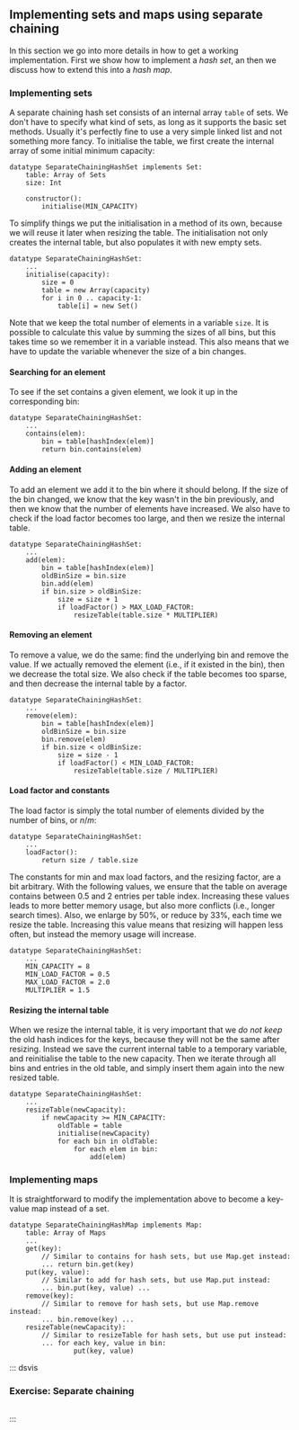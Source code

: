 
## Implementing sets and maps using separate chaining

In this section we go into more details in how to get a working implementation.
First we show how to implement a *hash set*, an then we discuss how to extend this into a *hash map*.

### Implementing sets

A separate chaining hash set consists of an internal array `table` of sets.
We don't have to specify what kind of sets, as long as it supports the basic set methods.
Usually it's perfectly fine to use a very simple linked list and not something more fancy.
To initialise the table, we first create the internal array of some initial minimum capacity:

    datatype SeparateChainingHashSet implements Set:
        table: Array of Sets
        size: Int

        constructor():
            initialise(MIN_CAPACITY)

To simplify things we put the initialisation in a method of its own, because we will reuse it later when resizing the table.
The initialisation not only creates the internal table, but also populates it with new empty sets.

    datatype SeparateChainingHashSet:
        ...
        initialise(capacity):
            size = 0
            table = new Array(capacity)
            for i in 0 .. capacity-1:
                table[i] = new Set()

Note that we keep the total number of elements in a variable `size`.
It is possible to calculate this value by summing the sizes of all bins, but this takes time so we remember it in a variable instead.
This also means that we have to update the variable whenever the size of a bin changes.


#### Searching for an element

To see if the set contains a given element, we look it up in the corresponding bin:

    datatype SeparateChainingHashSet:
        ...
        contains(elem):
            bin = table[hashIndex(elem)]
            return bin.contains(elem)

#### Adding an element

To add an element we add it to the bin where it should belong.
If the size of the bin changed, we know that the key wasn't in the bin previously, and then we know that the number of elements have increased.
We also have to check if the load factor becomes too large, and then we resize the internal table.

    datatype SeparateChainingHashSet:
        ...
        add(elem):
            bin = table[hashIndex(elem)]
            oldBinSize = bin.size
            bin.add(elem)
            if bin.size > oldBinSize:
                size = size + 1
                if loadFactor() > MAX_LOAD_FACTOR:
                    resizeTable(table.size * MULTIPLIER)

#### Removing an element

To remove a value, we do the same: find the underlying bin and remove the value.
If we actually removed the element (i.e., if it existed in the bin), then we decrease the total size.
We also check if the table becomes too sparse, and then decrease the internal table by a factor.

    datatype SeparateChainingHashSet:
        ...
        remove(elem):
            bin = table[hashIndex(elem)]
            oldBinSize = bin.size
            bin.remove(elem)
            if bin.size < oldBinSize:
                size = size - 1
                if loadFactor() < MIN_LOAD_FACTOR:
                    resizeTable(table.size / MULTIPLIER)

#### Load factor and constants

The load factor is simply the total number of elements divided by the number of bins, or $n/m$:

    datatype SeparateChainingHashSet:
        ...
        loadFactor():
            return size / table.size

The constants for min and max load factors, and the resizing factor, are
a bit arbitrary. With the following values, we ensure that the table on
average contains between 0.5 and 2 entries per table index. Increasing
these values leads to more better memory usage, but also more conflicts
(i.e., longer search times). Also, we enlarge by 50%, or reduce by 33%,
each time we resize the table. Increasing this value means that resizing
will happen less often, but instead the memory usage will increase.

    datatype SeparateChainingHashSet:
        ...
        MIN_CAPACITY = 8
        MIN_LOAD_FACTOR = 0.5
        MAX_LOAD_FACTOR = 2.0
        MULTIPLIER = 1.5


#### Resizing the internal table

When we resize the internal table, it is very important that we *do not
keep* the old hash indices for the keys, because they will not be the
same after resizing. Instead we save the current internal table to a
temporary variable, and reinitialise the table to the new capacity. Then
we iterate through all bins and entries in the old table, and simply
insert them again into the new resized table.

    datatype SeparateChainingHashSet:
        ...
        resizeTable(newCapacity):
            if newCapacity >= MIN_CAPACITY:
                oldTable = table
                initialise(newCapacity)
                for each bin in oldTable:
                    for each elem in bin:
                        add(elem)

### Implementing maps

It is straightforward to modify the implementation above to become a key-value map instead of a set.

    datatype SeparateChainingHashMap implements Map:
        table: Array of Maps
        ...
        get(key):
            // Similar to contains for hash sets, but use Map.get instead:
            ... return bin.get(key)
        put(key, value):
            // Similar to add for hash sets, but use Map.put instead:
            ... bin.put(key, value) ...
        remove(key):
            // Similar to remove for hash sets, but use Map.remove instead:
            ... bin.remove(key) ...
        resizeTable(newCapacity):
            // Similar to resizeTable for hash sets, but use put instead:
            ... for each key, value in bin:
                    put(key, value)


::: dsvis
###  Exercise: Separate chaining

```{.jsav-embedded src="Hashing/OpenHashPRO.html" type="ka" name="Separate Chaining Proficiency Exercise"}
```
:::

